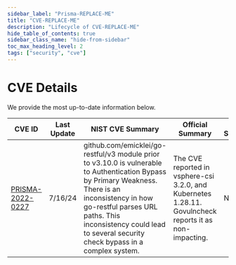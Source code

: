 ```yaml
---
sidebar_label: "Prisma-REPLACE-ME"
title: "CVE-REPLACE-ME"
description: "Lifecycle of CVE-REPLACE-ME"
hide_table_of_contents: true
sidebar_class_name: "hide-from-sidebar"
toc_max_heading_level: 2
tags: ["security", "cve"]
---
```


# CVE Details

We provide the most up-to-date information below.

| CVE ID                                                                     | Last Update | NIST CVE Summary                                                                                                                                                                                                                                                        | Official Summary                                                                                        | CVE Severity | Status  |
| -------------------------------------------------------------------------- | ----------- | ----------------------------------------------------------------------------------------------------------------------------------------------------------------------------------------------------------------------------------------------------------------------- | ------------------------------------------------------------------------------------------------------- | ------------ | ------- |
| [PRISMA-2022-0227](https://github.com/kubernetes/kubernetes/issues/120604) | 7/16/24     | github.com/emicklei/go-restful/v3 module prior to v3.10.0 is vulnerable to Authentication Bypass by Primary Weakness. There is an inconsistency in how go-restful parses URL paths. This inconsistency could lead to several security check bypass in a complex system. | The CVE reported in vsphere-csi 3.2.0, and Kubernetes 1.28.11. Govulncheck reports it as non-impacting. | N/A          | Ongoing |

